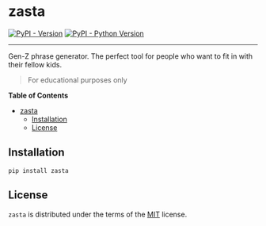 # zasta

[![PyPI - Version](https://img.shields.io/pypi/v/zasta.svg)](https://pypi.org/project/zasta)
[![PyPI - Python Version](https://img.shields.io/pypi/pyversions/zasta.svg)](https://pypi.org/project/zasta)

-----

Gen-Z phrase generator. The perfect tool for people who want to fit in with their fellow kids.

> For educational purposes only

**Table of Contents**

- [zasta](#zasta)
  - [Installation](#installation)
  - [License](#license)

## Installation

```console
pip install zasta
```

## License

`zasta` is distributed under the terms of the [MIT](https://spdx.org/licenses/MIT.html) license.
